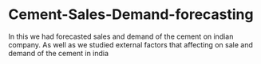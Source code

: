 # Cement-Sales-Demand-forecasting 
In this we had forecasted sales and demand of the cement on indian company. As well as we studied external factors that affecting on sale and demand of the cement in india 
